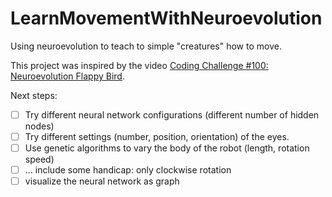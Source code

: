 # LearnMovementWithNeuroevolution
Using neuroevolution to teach to simple "creatures" how to move.

This project was inspired by the video [Coding Challenge #100: Neuroevolution Flappy Bird](https://www.youtube.com/watch?v=c6y21FkaUqw). 

Next steps:
- [ ] Try different neural network configurations (different number of hidden nodes)
- [ ] Try different settings (number, position, orientation) of the eyes. 
- [ ] Use genetic algorithms to vary the body of the robot (length, rotation speed) 
- [ ] ... include some handicap: only clockwise rotation
- [ ] visualize the neural network as graph 

